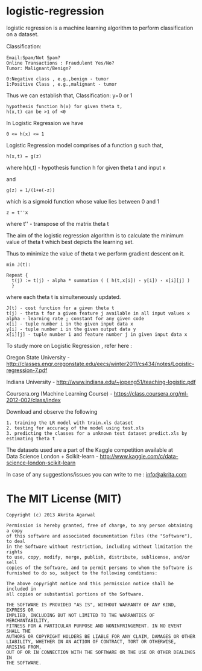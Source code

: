 logistic-regression
===================

logistic regression is a machine learning algorithm to perform classification on a dataset. 
  
Classiﬁcation:

    Email:Spam/Not Spam?
    Online Transactions : Fraudulent Yes/No?
    Tumor: Malignant/Benign?
  
    0:Negative class , e.g.,benign - tumor
    1:Positive Class , e.g.,malignant - tumor
    
Thus we can establish that,
  Classification: y=0 or 1
  
    hypothesis function h(x) for given theta t,
    h(x,t) can be >1 of <0
    
In Logistic Regression we have

    0 <= h(x) <= 1
  
Logistic Regression model comprises of a function g such that,
    
    h(x,t) = g(z) 
  
  where
  h(x,t) - hypothesis function h for given theta t and input x
    
and

    g(z) = 1/(1+e(-z))
    
  which is a sigmoid function whose value lies between 0 and 1
  
    z = t''x
    
where t'' - transpose of the matrix theta t
 
The aim of the logistic regression algorithm is to calculate the minimum value of theta t which best depicts the 
learning set.

Thus to minimize the value of theta t we perform gradient descent on it.

    min J(t):

    Repeat {
      t(j) := t(j) - alpha * summation ( ( h(t,x[i]) - y[i]) - x[i][j] )
      }
      
where each theta t is simulteneously updated.

    J(t) - cost function for a given theta t
    t(j) - theta t for a given feature j available in all input values x
    alpha - learning rate ; constant for any given code
    x[i] - tuple number i in the given input data x
    y[i] - tuple number i in the given output data y
    x[i][j] - tuple number i and feature number j in given input data x
    
To study more on Logistic Regression , refer here : 

  Oregon State University - http://classes.engr.oregonstate.edu/eecs/winter2011/cs434/notes/Logistic-regression-7.pdf
  
  Indiana University - http://www.indiana.edu/~jopeng51/teaching-logistic.pdf
  
  Coursera.org (Machine Learning Course) - https://class.coursera.org/ml-2012-002/class/index


Download and observe the following

    1. training the LR model with train.xls dataset 
    2. testing for accuracy of the model using test.xls 
    3. predicting the classes for a unknown test dataset predict.xls by estimating theta t

The datasets used are a part of the Kaggle competition available at  
  Data Science London + Scikit-learn - http://www.kaggle.com/c/data-science-london-scikit-learn
  
  
In case of any suggestions/issues you can write to me : info@akrita.com
  
  The MIT License (MIT)
========================================================================================================================  
  
    Copyright (c) 2013 Akrita Agarwal
    
    Permission is hereby granted, free of charge, to any person obtaining a copy
    of this software and associated documentation files (the "Software"), to deal
    in the Software without restriction, including without limitation the rights
    to use, copy, modify, merge, publish, distribute, sublicense, and/or sell
    copies of the Software, and to permit persons to whom the Software is
    furnished to do so, subject to the following conditions:

    The above copyright notice and this permission notice shall be included in
    all copies or substantial portions of the Software.

    THE SOFTWARE IS PROVIDED "AS IS", WITHOUT WARRANTY OF ANY KIND, EXPRESS OR
    IMPLIED, INCLUDING BUT NOT LIMITED TO THE WARRANTIES OF MERCHANTABILITY,
    FITNESS FOR A PARTICULAR PURPOSE AND NONINFRINGEMENT. IN NO EVENT SHALL THE
    AUTHORS OR COPYRIGHT HOLDERS BE LIABLE FOR ANY CLAIM, DAMAGES OR OTHER
    LIABILITY, WHETHER IN AN ACTION OF CONTRACT, TORT OR OTHERWISE, ARISING FROM,
    OUT OF OR IN CONNECTION WITH THE SOFTWARE OR THE USE OR OTHER DEALINGS IN
    THE SOFTWARE.
  
  
  
  
    
  

